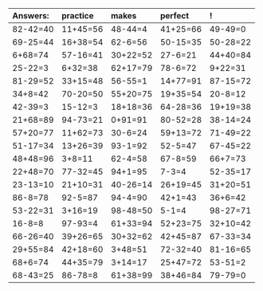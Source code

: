 | Answers: | practice | makes | perfect | ! |
| :--- | :--- | :--- | :--- | :--- |
| 82-42=40 | 11+45=56 | 48-44=4 | 41+25=66 | 49-49=0 | 
| 69-25=44 | 16+38=54 | 62-6=56 | 50-15=35 | 50-28=22 | 
| 6+68=74 | 57-16=41 | 30+22=52 | 27-6=21 | 44+40=84 | 
| 25-22=3 | 6+32=38 | 62+17=79 | 78-6=72 | 9+22=31 | 
| 81-29=52 | 33+15=48 | 56-55=1 | 14+77=91 | 87-15=72 | 
| 34+8=42 | 70-20=50 | 55+20=75 | 19+35=54 | 20-8=12 | 
| 42-39=3 | 15-12=3 | 18+18=36 | 64-28=36 | 19+19=38 | 
| 21+68=89 | 94-73=21 | 0+91=91 | 80-52=28 | 38-14=24 | 
| 57+20=77 | 11+62=73 | 30-6=24 | 59+13=72 | 71-49=22 | 
| 51-17=34 | 13+26=39 | 93-1=92 | 52-5=47 | 67-45=22 | 
| 48+48=96 | 3+8=11 | 62-4=58 | 67-8=59 | 66+7=73 | 
| 22+48=70 | 77-32=45 | 94+1=95 | 7-3=4 | 52-35=17 | 
| 23-13=10 | 21+10=31 | 40-26=14 | 26+19=45 | 31+20=51 | 
| 86-8=78 | 92-5=87 | 94-4=90 | 42+1=43 | 36+6=42 | 
| 53-22=31 | 3+16=19 | 98-48=50 | 5-1=4 | 98-27=71 | 
| 16-8=8 | 97-93=4 | 61+33=94 | 52+23=75 | 32+10=42 | 
| 66-26=40 | 39+26=65 | 30+32=62 | 42+45=87 | 67-33=34 | 
| 29+55=84 | 42+18=60 | 3+48=51 | 72-32=40 | 81-16=65 | 
| 68+6=74 | 44+35=79 | 3+14=17 | 25+47=72 | 53-51=2 | 
| 68-43=25 | 86-78=8 | 61+38=99 | 38+46=84 | 79-79=0 | 
